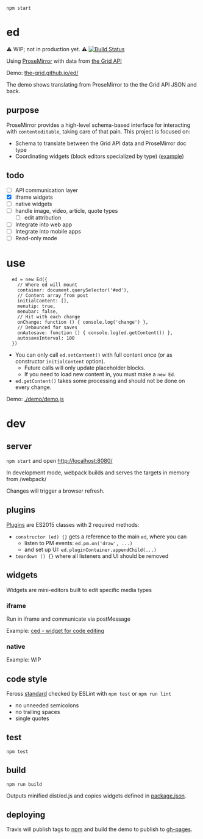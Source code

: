 `npm start`

# ed

:warning: WIP; not in production yet. :warning: [![Build Status](https://travis-ci.org/the-grid/ed.svg?branch=master)](https://travis-ci.org/the-grid/ed)

Using [ProseMirror](http://prosemirror.net/) with data from [the Grid API](http://developer.thegrid.io/)

Demo: [the-grid.github.io/ed/](https://the-grid.github.io/ed/)

The demo shows translating from ProseMirror to the the Grid API JSON and back.

## purpose

ProseMirror provides a high-level schema-based interface for interacting with `contenteditable`, taking care of that pain. This project is focused on:

* Schema to translate between the Grid API data and ProseMirror doc type
* Coordinating widgets (block editors specialized by type) ([example](https://github.com/the-grid/ced))

## todo

* [ ] API communication layer
* [x] iframe widgets
* [ ] native widgets
* [ ] handle image, video, article, quote types
  * [ ] edit attribution
* [ ] Integrate into web app
* [ ] Integrate into mobile apps
* [ ] Read-only mode

# use

```
  ed = new Ed({
    // Where ed will mount
    container: document.querySelector('#ed'),
    // Content array from post
    initialContent: [],
    menutip: true,
    menubar: false,
    // Hit with each change
    onChange: function () { console.log('change') },
    // Debounced for saves
    onAutosave: function () { console.log(ed.getContent()) },
    autosaveInterval: 100
  })  
```

* You can only call `ed.setContent()` with full content once (or as constructor `initialContent` option).
  * Future calls will only update placeholder blocks.
  * If you need to load new content in, you must make a `new Ed`.
* `ed.getContent()` takes some processing and should not be done on every change.

Demo: [./demo/demo.js](./demo/demo.js)

# dev

## server

`npm start` and open [http://localhost:8080/](http://localhost:8080/)

In development mode, webpack builds and serves the targets in memory from /webpack/

Changes will trigger a browser refresh.

## plugins

[Plugins](./src/plugins) are ES2015 classes with 2 required methods:

* `constructor (ed) {}` gets a reference to the main `ed`, where you can
  * listen to PM events: `ed.pm.on('draw', ...)`
  * and set up UI: `ed.pluginContainer.appendChild(...)`
* `teardown () {}` where all listeners and UI should be removed

## widgets

Widgets are mini-editors built to edit specific media types

### iframe

Run in iframe and communicate via postMessage 

Example: [ced - widget for code editing](https://github.com/the-grid/ced)

### native

Example: WIP

## code style

Feross [standard](https://github.com/feross/standard#rules) checked by ESLint with `npm test` or `npm run lint`

* no unneeded semicolons
* no trailing spaces
* single quotes

## test

`npm test`

## build

`npm run build`

Outputs minified dist/ed.js and copies widgets defined in [package.json](./package.json).

## deploying

Travis will publish tags to [npm](https://www.npmjs.com/package/@the-grid/ed)
and build the demo to publish to [gh-pages](https://the-grid.github.io/ed/).